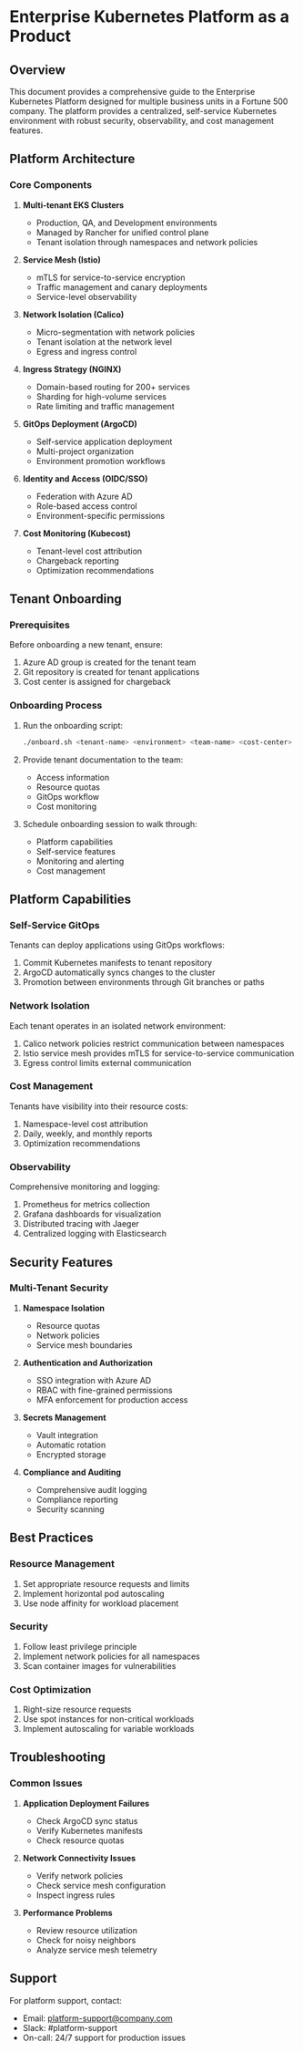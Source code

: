 # Enterprise Kubernetes Platform as a Product

## Overview

This document provides a comprehensive guide to the Enterprise Kubernetes Platform designed for multiple business units in a Fortune 500 company. The platform provides a centralized, self-service Kubernetes environment with robust security, observability, and cost management features.

## Platform Architecture

### Core Components

1. **Multi-tenant EKS Clusters**
   - Production, QA, and Development environments
   - Managed by Rancher for unified control plane
   - Tenant isolation through namespaces and network policies

2. **Service Mesh (Istio)**
   - mTLS for service-to-service encryption
   - Traffic management and canary deployments
   - Service-level observability

3. **Network Isolation (Calico)**
   - Micro-segmentation with network policies
   - Tenant isolation at the network level
   - Egress and ingress control

4. **Ingress Strategy (NGINX)**
   - Domain-based routing for 200+ services
   - Sharding for high-volume services
   - Rate limiting and traffic management

5. **GitOps Deployment (ArgoCD)**
   - Self-service application deployment
   - Multi-project organization
   - Environment promotion workflows

6. **Identity and Access (OIDC/SSO)**
   - Federation with Azure AD
   - Role-based access control
   - Environment-specific permissions

7. **Cost Monitoring (Kubecost)**
   - Tenant-level cost attribution
   - Chargeback reporting
   - Optimization recommendations

## Tenant Onboarding

### Prerequisites

Before onboarding a new tenant, ensure:

1. Azure AD group is created for the tenant team
2. Git repository is created for tenant applications
3. Cost center is assigned for chargeback

### Onboarding Process

1. Run the onboarding script:
   ```bash
   ./onboard.sh <tenant-name> <environment> <team-name> <cost-center> <department>
   ```

2. Provide tenant documentation to the team:
   - Access information
   - Resource quotas
   - GitOps workflow
   - Cost monitoring

3. Schedule onboarding session to walk through:
   - Platform capabilities
   - Self-service features
   - Monitoring and alerting
   - Cost management

## Platform Capabilities

### Self-Service GitOps

Tenants can deploy applications using GitOps workflows:

1. Commit Kubernetes manifests to tenant repository
2. ArgoCD automatically syncs changes to the cluster
3. Promotion between environments through Git branches or paths

### Network Isolation

Each tenant operates in an isolated network environment:

1. Calico network policies restrict communication between namespaces
2. Istio service mesh provides mTLS for service-to-service communication
3. Egress control limits external communication

### Cost Management

Tenants have visibility into their resource costs:

1. Namespace-level cost attribution
2. Daily, weekly, and monthly reports
3. Optimization recommendations

### Observability

Comprehensive monitoring and logging:

1. Prometheus for metrics collection
2. Grafana dashboards for visualization
3. Distributed tracing with Jaeger
4. Centralized logging with Elasticsearch

## Security Features

### Multi-Tenant Security

1. **Namespace Isolation**
   - Resource quotas
   - Network policies
   - Service mesh boundaries

2. **Authentication and Authorization**
   - SSO integration with Azure AD
   - RBAC with fine-grained permissions
   - MFA enforcement for production access

3. **Secrets Management**
   - Vault integration
   - Automatic rotation
   - Encrypted storage

4. **Compliance and Auditing**
   - Comprehensive audit logging
   - Compliance reporting
   - Security scanning

## Best Practices

### Resource Management

1. Set appropriate resource requests and limits
2. Implement horizontal pod autoscaling
3. Use node affinity for workload placement

### Security

1. Follow least privilege principle
2. Implement network policies for all namespaces
3. Scan container images for vulnerabilities

### Cost Optimization

1. Right-size resource requests
2. Use spot instances for non-critical workloads
3. Implement autoscaling for variable workloads

## Troubleshooting

### Common Issues

1. **Application Deployment Failures**
   - Check ArgoCD sync status
   - Verify Kubernetes manifests
   - Check resource quotas

2. **Network Connectivity Issues**
   - Verify network policies
   - Check service mesh configuration
   - Inspect ingress rules

3. **Performance Problems**
   - Review resource utilization
   - Check for noisy neighbors
   - Analyze service mesh telemetry

## Support

For platform support, contact:

- Email: platform-support@company.com
- Slack: #platform-support
- On-call: 24/7 support for production issues
